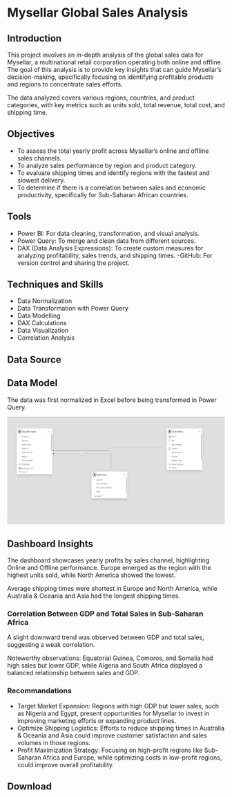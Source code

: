 # Mysellar Global Sales Analysis

## Introduction
This project involves an in-depth analysis of the global sales data for Mysellar, a multinational retail corporation operating both online and offline. The goal of this analysis is to provide key insights that can guide Mysellar’s decision-making, specifically focusing on identifying profitable products and regions to concentrate sales efforts.

The data analyzed covers various regions, countries, and product categories, with key metrics such as units sold, total revenue, total cost, and shipping time.

## Objectives

- To assess the total yearly profit across Mysellar’s online and offline sales channels.
- To analyze sales performance by region and product category.
- To evaluate shipping times and identify regions with the fastest and slowest delivery.
- To determine if there is a correlation between sales and economic productivity, specifically for Sub-Saharan African countries.

## Tools

- Power BI: For data cleaning, transformation, and visual analysis.
- Power Query: To merge and clean data from different sources.
- DAX (Data Analysis Expressions): To create custom measures for analyzing profitability, sales trends, and shipping times.
-GitHub: For version control and sharing the project.

## Techniques and Skills
- Data Normalization
- Data Transformation with Power Query
- Data Modelling
- DAX Calculations
- Data Visualization
- Correlation Analysis

## Data Source

## Data Model
The data was first normalized in Excel before being transformed in Power Query.

![Data_Model](https://github.com/DamilolaMakay/Mysellar-Sales-Analysis/blob/main/Mysellar%20Data%20Model.png)
## Dashboard Insights

The dashboard showcases yearly profits by sales channel, highlighting Online and Offline performance. Europe emerged as the region with the highest units sold, while North America showed the lowest.

Average shipping times were shortest in Europe and North America, while Australia & Oceania and Asia had the longest shipping times.

### Correlation Between GDP and Total Sales in Sub-Saharan Africa

A slight downward trend was observed between GDP and total sales, suggesting a weak correlation.

Noteworthy observations: Equatorial Guinea, Comoros, and Somalia had high sales but lower GDP, while Algeria and South Africa displayed a balanced relationship between sales and GDP.

### Recommandations

- Target Market Expansion: Regions with high GDP but lower sales, such as Nigeria and Egypt, present opportunities for Mysellar to invest in improving marketing efforts or expanding product lines.
- Optimize Shipping Logistics: Efforts to reduce shipping times in Australia & Oceania and Asia could improve customer satisfaction and sales volumes in those regions.
- Profit Maximization Strategy: Focusing on high-profit regions like Sub-Saharan Africa and Europe, while optimizing costs in low-profit regions, could improve overall profitability.

## Download
